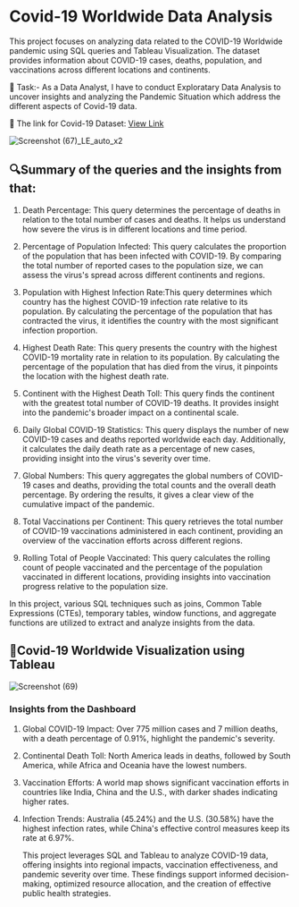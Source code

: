 # Covid-19 Worldwide Data Analysis
This project focuses on analyzing data related to the COVID-19 Worldwide pandemic using SQL queries and Tableau Visualization. The dataset provides information about COVID-19 cases, deaths, population, and vaccinations across different locations and continents.

🎯 Task:- As a Data Analyst, I have to conduct Exploratary Data Analysis to uncover insights and analyzing the Pandemic Situation which address the different aspects of Covid-19 data.

🔗 The link for Covid-19 Dataset: [View Link](https://ourworldindata.org/covid-deaths)

![Screenshot (67)_LE_auto_x2](https://github.com/user-attachments/assets/13080abc-ce20-498d-b39d-472bb5fba222)

## 🔍Summary of the queries and the insights from that:

1. Death Percentage: This query determines the percentage of deaths in relation to the total number of cases and deaths. It helps us understand how severe the virus is in different locations and time period.

2. Percentage of Population Infected: This query calculates the proportion of the population that has been infected with COVID-19. By comparing the total number of reported cases to the population size, we can assess the virus's spread across different continents and regions.

3. Population with Highest Infection Rate:This query determines which country has the highest COVID-19 infection rate relative to its population. By calculating the percentage of the population that has contracted the virus, it identifies the country with the most significant infection proportion.

4. Highest Death Rate: This query presents the country with the highest COVID-19 mortality rate in relation to its population. By calculating the percentage of the population that has died from the virus, it pinpoints the location with the highest death rate.

5. Continent with the Highest Death Toll: This query finds the continent with the greatest total number of COVID-19 deaths. It provides insight into the pandemic's broader impact on a continental scale.

6. Daily Global COVID-19 Statistics: This query displays the number of new COVID-19 cases and deaths reported worldwide each day. Additionally, it calculates the daily death rate as a percentage of new cases, providing insight into the virus's severity over time.

7. Global Numbers: This query aggregates the global numbers of COVID-19 cases and deaths, providing the total counts and the overall death percentage. By ordering the results, it gives a clear view of the cumulative impact of the pandemic.

8. Total Vaccinations per Continent: This query retrieves the total number of COVID-19 vaccinations administered in each continent, providing an overview of the vaccination efforts across different regions.

9. Rolling Total of People Vaccinated: This query calculates the rolling count of people vaccinated and the percentage of the population vaccinated in different locations, providing insights into vaccination progress relative to the population size.

In this project, various SQL techniques such as joins, Common Table Expressions (CTEs), temporary tables, window functions, and aggregate functions are utilized to extract and analyze insights from the data.

## 🔹Covid-19 Worldwide Visualization using Tableau

![Screenshot (69)](https://github.com/user-attachments/assets/e370c9b5-3709-4c3d-bbe8-825c6acdf214)

### Insights from the Dashboard

1. Global COVID-19 Impact: Over 775 million cases and 7 million deaths, with a death percentage of 0.91%, highlight the pandemic's severity.

2. Continental Death Toll: North America leads in deaths, followed by South America, while Africa and Oceania have the lowest numbers.

3. Vaccination Efforts: A world map shows significant vaccination efforts in countries like India, China and the U.S., with darker shades indicating higher rates.

4. Infection Trends: Australia (45.24%) and the U.S. (30.58%) have the highest infection rates, while China's effective control measures keep its rate at 6.97%.
   
   This project leverages SQL and Tableau to analyze COVID-19 data, offering insights into regional impacts, vaccination effectiveness, and pandemic severity over time. These findings support informed decision-making, optimized resource allocation, and the creation of effective public health strategies.
